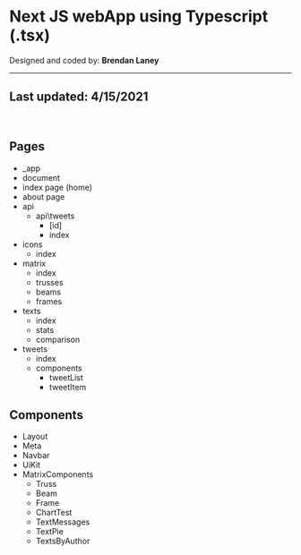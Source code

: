 # Next JS webApp using Typescript (.tsx)

Designed and coded by: **Brendan Laney**

<hr>

## Last updated: 4/15/2021

</br>

## Pages

* _app
* document
* index page (home)
* about page
* api
  * api\tweets
    * [id]
    * index
* icons
  * index
* matrix
  * index
  * trusses
  * beams
  * frames
* texts
  * index
  * stats
  * comparison
* tweets
  * index
  * components
    * tweetList
    * tweetItem

## Components

* Layout
* Meta
* Navbar
* UiKit
* MatrixComponents
  * Truss
  * Beam
  * Frame
  * ChartTest
  * TextMessages
  * TextPie
  * TextsByAuthor
